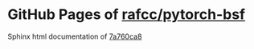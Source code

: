 GitHub Pages of [rafcc/pytorch-bsf](https://github.com/rafcc/pytorch-bsf.git)
===
Sphinx html documentation of [7a760ca8](https://github.com/rafcc/pytorch-bsf/tree/7a760ca8a17f1edd62f7c54334f792d8796b7465)
